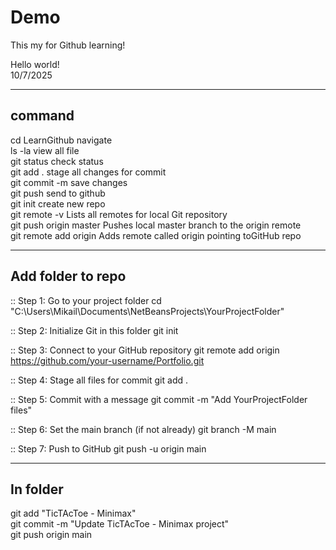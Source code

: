 # Demo

This my for Github learning!

Hello world!  
10/7/2025

---

## command

cd LearnGithub          navigate  
ls -la                  view all file  
git status              check status  
git add .               stage all changes for commit  
git commit -m           save changes  
git push                send to github    
git init                create new repo  
git remote -v           Lists all remotes for local Git repository  
git push origin master  Pushes local master branch to the origin remote  
git remote add origin   Adds remote called origin pointing toGitHub repo  


---

## Add folder to repo

:: Step 1: Go to your project folder
cd "C:\Users\Mikail\Documents\NetBeansProjects\YourProjectFolder"

:: Step 2: Initialize Git in this folder
git init

:: Step 3: Connect to your GitHub repository
git remote add origin https://github.com/your-username/Portfolio.git

:: Step 4: Stage all files for commit
git add .

:: Step 5: Commit with a message
git commit -m "Add YourProjectFolder files"

:: Step 6: Set the main branch (if not already)
git branch -M main

:: Step 7: Push to GitHub
git push -u origin main

---


## In folder

git add "TicTAcToe - Minimax"  
git commit -m "Update TicTAcToe - Minimax project"  
git push origin main  
